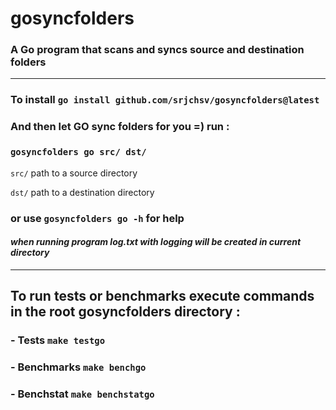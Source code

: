 # gosyncfolders
### A Go program that scans and syncs source and destination folders

----------------
### To install `go install github.com/srjchsv/gosyncfolders@latest`

### And then let GO sync folders for you =) run :
### `gosyncfolders go src/ dst/`
`src/` path to a source directory

`dst/` path to a destination directory

### or use  `gosyncfolders go -h` for help


#### _when running program log.txt with logging will be created in current directory_

------------------------
## To run tests or benchmarks execute commands in the root gosyncfolders directory :
### - Tests `make testgo`
### - Benchmarks `make benchgo`
### - Benchstat `make benchstatgo`
